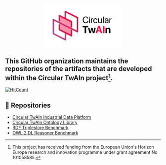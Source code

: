 <p align="center">
<img src="https://github.com/Circular-TwAIn/.github/blob/main/profile/image/Circular%20Twain%20Logo-black.png" width="250" alt="Circular TwAIn">
</p>

## **This GitHub organization maintains the repositories of the artifacts that are developed within the Circular TwAIn project[^1].**
[![HitCount](https://hits.dwyl.com/Circular-TwAIn/github.svg?style=flat-square&show=unique)](http://hits.dwyl.com/Circular-TwAIn/github)

## :file_folder: Repositories
- [Circular TwAIn Industrial Data Platform](https://github.com/Engineering-Research-and-Development/circular-twain_industrial_data_platform)  
- [Circular TwAIn Ontology Library](https://github.com/Circular-TwAIn/CircularTwAIn-Ontology-Library)
- [RDF Triplestore Benchmark](https://github.com/SINTEF-9012/rdf-triplestore-benchmark)
- [OWL 2 DL Reasoner Benchmark](https://github.com/SINTEF-9012/owl-reasoner-evaluation)


[^1]: This project has received funding from the European Union's Horizon Europe research and innovation programme
under grant agreement No 101058585.


